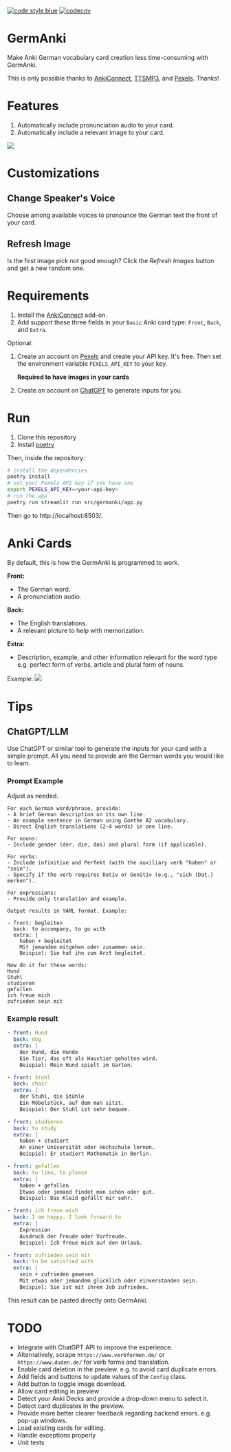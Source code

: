 [![code style blue](https://img.shields.io/badge/code%20style-blue-4495d1.svg)](https://github.com/invenia/Blue)
[![codecov](https://codecov.io/gh/gabriel-rp/germanki/graph/badge.svg?token=BT3BBAOSBW)](https://codecov.io/gh/gabriel-rp/germanki)

# GermAnki
Make Anki German vocabulary card creation less time-consuming with GermAnki.

This is only possible thanks to [AnkiConnect](https://foosoft.net/projects/anki-connect/), [TTSMP3](https://ttsmp3.com/), and [Pexels](https://www.pexels.com/). Thanks!

# Features
1. Automatically include pronunciation audio to your card.
2. Automatically include a relevant image to your card.

<img src="docs/img/preview.png">

# Customizations
## Change Speaker's Voice
Choose among available voices to pronounce the German text the front of your card.

## Refresh Image
Is the first image pick not good enough? Click the _Refresh Images_ button and get a new random one.

# Requirements
1. Install the [AnkiConnect](https://ankiweb.net/shared/info/2055492159) add-on.
2. Add support these three fields in your `Basic` Anki card type: `Front`, `Back`, and `Extra`.

Optional:
1. Create an account on [Pexels](https://www.pexels.com/) and create your API key. It's free. Then set the environment variable `PEXELS_API_KEY` to your key.

    **Required to have images in your cards**

2. Create an account on [ChatGPT](https://chatgpt.com/) to generate inputs for you.

# Run
1. Clone this repository
2. Install [poetry](https://python-poetry.org/docs/)

Then, inside the repository:
```sh
# install the dependencies
poetry install
# set your Pexels API key if you have one
export PEXELS_API_KEY=<your-api-key>
# run the app
poetry run streamlit run src/germanki/app.py
```
Then go to http://localhost:8503/.

# Anki Cards
By default, this is how the GermAnki is programmed to work.

**Front:**
- The German word.
- A pronunciation audio.

**Back:**
- The English translations.
- A relevant picture to help with memorization.

**Extra:**
- Description, example, and other information relevant for the word type e.g. perfect form of verbs, article and plural form of nouns.

Example:
<img src="docs/img/dog_card.png">

# Tips
## ChatGPT/LLM
Use ChatGPT or similar tool to generate the inputs for your card with a simple prompt. All you need to provide are the German words you would like to learn.

### Prompt Example
Adjust as needed.
```
For each German word/phrase, provide:
- A brief German description on its own line.
- An example sentence in German using Goethe A2 vocabulary.
- Direct English translations (2–4 words) in one line.

For nouns:
- Include gender (der, die, das) and plural form (if applicable).

For verbs:
- Include infinitive and Perfekt (with the auxiliary verb "haben" or "sein").
- Specify if the verb requires Dativ or Genitiv (e.g., "sich (Dat.) merken").

For expressions:
- Provide only translation and example.

Output results in YAML format. Example:

- front: begleiten
  back: to accompany, to go with
  extra: |
    haben + begleitet
    Mit jemandem mitgehen oder zusammen sein.
    Beispiel: Sie hat ihn zum Arzt begleitet.

Now do it for these words:
Hund
Stuhl
studieren
gefallen
ich freue mich
zufrieden sein mit
```

### Example result
```yaml
- front: Hund
  back: dog
  extra: |
    der Hund, die Hunde
    Ein Tier, das oft als Haustier gehalten wird.
    Beispiel: Mein Hund spielt im Garten.

- front: Stuhl
  back: chair
  extra: |
    der Stuhl, die Stühle
    Ein Möbelstück, auf dem man sitzt.
    Beispiel: Der Stuhl ist sehr bequem.

- front: studieren
  back: to study
  extra: |
    haben + studiert
    An einer Universität oder Hochschule lernen.
    Beispiel: Er studiert Mathematik in Berlin.

- front: gefallen
  back: to like, to please
  extra: |
    haben + gefallen
    Etwas oder jemand findet man schön oder gut.
    Beispiel: Das Kleid gefällt mir sehr.

- front: ich freue mich
  back: I am happy, I look forward to
  extra: |
    Expression
    Ausdruck der Freude oder Vorfreude.
    Beispiel: Ich freue mich auf den Urlaub.

- front: zufrieden sein mit
  back: to be satisfied with
  extra: |
    sein + zufrieden gewesen
    Mit etwas oder jemandem glücklich oder einverstanden sein.
    Beispiel: Sie ist mit ihrem Job zufrieden.
```

This result can be pasted directly onto GermAnki.

# TODO
* Integrate with ChatGPT API to improve the experience.
* Alternatively, scrape `https://www.verbformen.de/` or `https://www.duden.de/` for verb forms and translation.
* Enable card deletion in the preview. e.g. to avoid card duplicate errors.
* Add fields and buttons to update values of the `Config` class.
* Add button to toggle image download.
* Allow card editing in preview
* Detect your Anki Decks and provide a drop-down menu to select it.
* Detect card duplicates in the preview.
* Provide more better clearer feedback regarding backend errors. e.g. pop-up windows.
* Load existing cards for editing.
* Handle exceptions properly
* Unit tests
